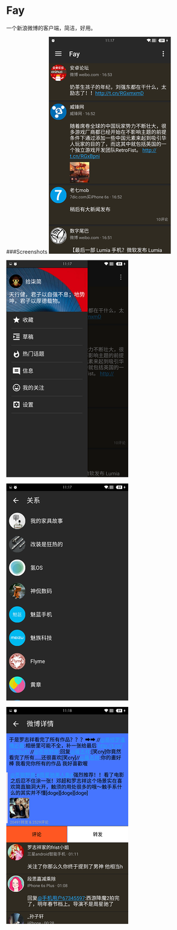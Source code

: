 # Fay

一个新浪微博的客户端，简洁，好用。

###Screenshots
![Aaron Swartz](https://github.com/lucassky/Fay/raw/master/doc/main.png)

![Aaron Swartz](https://github.com/lucassky/Fay/raw/master/doc/Screenshot_2016-02-17-11-17-50.png)

![Aaron Swartz](https://github.com/lucassky/Fay/raw/master/doc/Screenshot_2016-02-17-11-17-54.png)

![Aaron Swartz](https://github.com/lucassky/Fay/raw/master/doc/Screenshot_2016-02-17-11-18-11.png)


